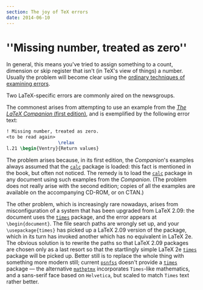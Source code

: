 ```yaml
---
section: The joy of TeX errors
date: 2014-06-10
---
```

# ''Missing number, treated as zero''

In general, this means you've tried to assign something to a count,
dimension or skip register that isn't (in TeX's view of things) a
number.  Usually the problem will become clear using the
[ordinary techniques of examining errors](FAQ-erroradvice.md).

Two LaTeX-specific errors are commonly aired on the newsgroups.

The commonest arises from attempting to use an example from the
[_The LaTeX Companion_ (first edition)](FAQ-latex-books.md), and is
exemplified by the following error text:
```latex
! Missing number, treated as zero.
<to be read again> 
                   \relax 
l.21 \begin{Ventry}{Return values}
```
The problem arises because, in its first edition, the
_Companion_'s examples always assumed that the [`calc`](https://ctan.org/pkg/calc)
package is loaded: this fact is mentioned in the book, but often not
noticed.  The remedy is to load the [`calc`](https://ctan.org/pkg/calc) package in any
document using such examples from the _Companion_.  (The problem
does not really arise with the second edition; copies of all the
examples are available on the accompanying CD-ROM, or on
CTAN.)

The other problem, which is increasingly rare nowadays, arises from
misconfiguration of a system that has been upgraded from LaTeX 2.09:
the document uses the [`times`](https://ctan.org/pkg/times) package, and the error appears
at `\begin{document}`.  The file search paths are wrongly set
up, and your `\usepackage{times}` has picked up a LaTeX 2.09
version of the package, which in its turn has invoked another which
has no equivalent in LaTeX 2e.  The obvious solution is to rewrite
the paths so that LaTeX 2.09 packages are chosen only as a last resort
so that the startlingly simple LaTeX 2e [`times`](https://ctan.org/pkg/times) package will
be picked up.  Better still is to replace the whole thing with
something more modern still; current [`psnfss`](https://ctan.org/pkg/psnfss) doesn't provide
a [`times`](https://ctan.org/pkg/times) package&nbsp;&mdash; the alternative [`mathptmx`](https://ctan.org/pkg/mathptmx)
incorporates `Times`-like mathematics, and a sans-serif face
based on `Helvetica`, but scaled to match `Times`
text rather better.

